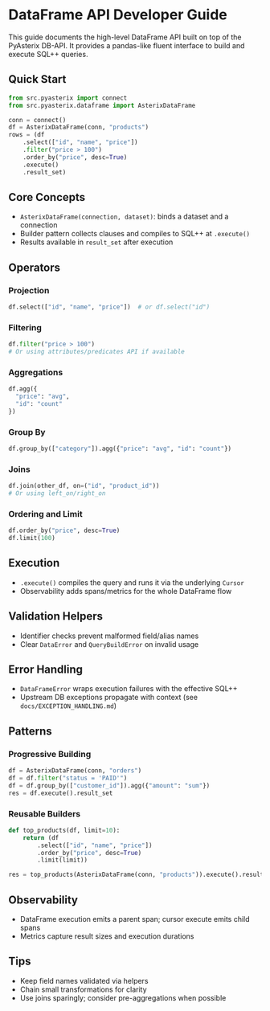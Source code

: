 # DataFrame API Developer Guide

This guide documents the high-level DataFrame API built on top of the PyAsterix DB-API.
It provides a pandas-like fluent interface to build and execute SQL++ queries.

## Quick Start
```python
from src.pyasterix import connect
from src.pyasterix.dataframe import AsterixDataFrame

conn = connect()
df = AsterixDataFrame(conn, "products")
rows = (df
    .select(["id", "name", "price"]) 
    .filter("price > 100")
    .order_by("price", desc=True)
    .execute()
    .result_set)
```

## Core Concepts
- `AsterixDataFrame(connection, dataset)`: binds a dataset and a connection
- Builder pattern collects clauses and compiles to SQL++ at `.execute()`
- Results available in `result_set` after execution

## Operators
### Projection
```python
df.select(["id", "name", "price"])  # or df.select("id")
```

### Filtering
```python
df.filter("price > 100")
# Or using attributes/predicates API if available
```

### Aggregations
```python
df.agg({
  "price": "avg",
  "id": "count"
})
```

### Group By
```python
df.group_by(["category"]).agg({"price": "avg", "id": "count"})
```

### Joins
```python
df.join(other_df, on=("id", "product_id"))
# Or using left_on/right_on
```

### Ordering and Limit
```python
df.order_by("price", desc=True)
df.limit(100)
```

## Execution
- `.execute()` compiles the query and runs it via the underlying `Cursor`
- Observability adds spans/metrics for the whole DataFrame flow

## Validation Helpers
- Identifier checks prevent malformed field/alias names
- Clear `DataError` and `QueryBuildError` on invalid usage

## Error Handling
- `DataFrameError` wraps execution failures with the effective SQL++
- Upstream DB exceptions propagate with context (see `docs/EXCEPTION_HANDLING.md`)

## Patterns
### Progressive Building
```python
df = AsterixDataFrame(conn, "orders")
df = df.filter("status = 'PAID'")
df = df.group_by(["customer_id"]).agg({"amount": "sum"})
res = df.execute().result_set
```

### Reusable Builders
```python
def top_products(df, limit=10):
    return (df
        .select(["id", "name", "price"]) 
        .order_by("price", desc=True)
        .limit(limit))

res = top_products(AsterixDataFrame(conn, "products")).execute().result_set
```

## Observability
- DataFrame execution emits a parent span; cursor execute emits child spans
- Metrics capture result sizes and execution durations

## Tips
- Keep field names validated via helpers
- Chain small transformations for clarity
- Use joins sparingly; consider pre-aggregations when possible
